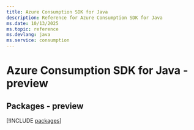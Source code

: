 ```yaml
---
title: Azure Consumption SDK for Java
description: Reference for Azure Consumption SDK for Java
ms.date: 10/13/2025
ms.topic: reference
ms.devlang: java
ms.service: consumption
---
```

# Azure Consumption SDK for Java - preview
## Packages - preview
[!INCLUDE [packages](consumption-index.md)]